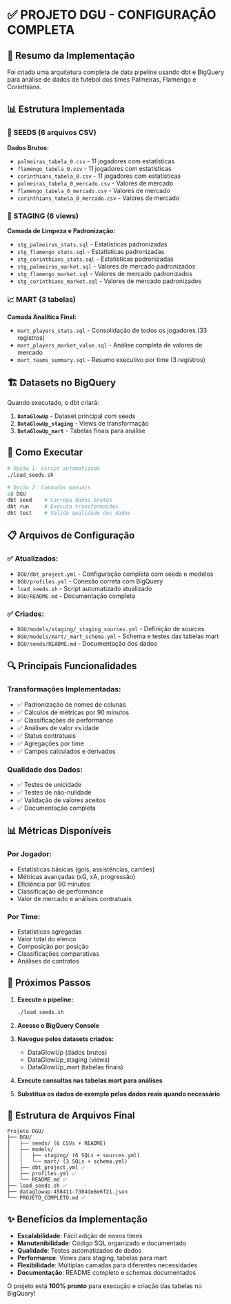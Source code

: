 # ✅ PROJETO DGU - CONFIGURAÇÃO COMPLETA

## 🎯 Resumo da Implementação

Foi criada uma arquitetura completa de data pipeline usando dbt e BigQuery para análise de dados de futebol dos times Palmeiras, Flamengo e Corinthians.

## 📊 Estrutura Implementada

### 🌱 SEEDS (6 arquivos CSV)
**Dados Brutos:**
- `palmeiras_tabela_0.csv` - 11 jogadores com estatísticas
- `flamengo_tabela_0.csv` - 11 jogadores com estatísticas  
- `corinthians_tabela_0.csv` - 11 jogadores com estatísticas
- `palmeiras_tabela_0_mercado.csv` - Valores de mercado
- `flamengo_tabela_0_mercado.csv` - Valores de mercado
- `corinthians_tabela_0_mercado.csv` - Valores de mercado

### 🔄 STAGING (6 views)
**Camada de Limpeza e Padronização:**
- `stg_palmeiras_stats.sql` - Estatísticas padronizadas
- `stg_flamengo_stats.sql` - Estatísticas padronizadas
- `stg_corinthians_stats.sql` - Estatísticas padronizadas
- `stg_palmeiras_market.sql` - Valores de mercado padronizados
- `stg_flamengo_market.sql` - Valores de mercado padronizados
- `stg_corinthians_market.sql` - Valores de mercado padronizados

### 📈 MART (3 tabelas)
**Camada Analítica Final:**
- `mart_players_stats.sql` - Consolidação de todos os jogadores (33 registros)
- `mart_players_market_value.sql` - Análise completa de valores de mercado
- `mart_teams_summary.sql` - Resumo executivo por time (3 registros)

## 🏗️ Datasets no BigQuery

Quando executado, o dbt criará:

1. **`DataGlowUp`** - Dataset principal com seeds
2. **`DataGlowUp_staging`** - Views de transformação
3. **`DataGlowUp_mart`** - Tabelas finais para análise

## 🚀 Como Executar

```bash
# Opção 1: Script automatizado
./load_seeds.sh

# Opção 2: Comandos manuais
cd DGU
dbt seed    # Carrega dados brutos
dbt run     # Executa transformações
dbt test    # Valida qualidade dos dados
```

## 📋 Arquivos de Configuração

### ✅ Atualizados:
- `DGU/dbt_project.yml` - Configuração completa com seeds e modelos
- `DGU/profiles.yml` - Conexão correta com BigQuery
- `load_seeds.sh` - Script automatizado atualizado
- `DGU/README.md` - Documentação completa

### ✅ Criados:
- `DGU/models/staging/_staging_sources.yml` - Definição de sources
- `DGU/models/mart/_mart_schema.yml` - Schema e testes das tabelas mart
- `DGU/seeds/README.md` - Documentação dos dados

## 🔍 Principais Funcionalidades

### Transformações Implementadas:
- ✅ Padronização de nomes de colunas
- ✅ Cálculos de métricas por 90 minutos
- ✅ Classificações de performance
- ✅ Análises de valor vs idade
- ✅ Status contratuais
- ✅ Agregações por time
- ✅ Campos calculados e derivados

### Qualidade dos Dados:
- ✅ Testes de unicidade
- ✅ Testes de não-nulidade
- ✅ Validação de valores aceitos
- ✅ Documentação completa

## 📊 Métricas Disponíveis

### Por Jogador:
- Estatísticas básicas (gols, assistências, cartões)
- Métricas avançadas (xG, xA, progressão)
- Eficiência por 90 minutos
- Classificação de performance
- Valor de mercado e análises contratuais

### Por Time:
- Estatísticas agregadas
- Valor total do elenco
- Composição por posição
- Classificações comparativas
- Análises de contratos

## 🎯 Próximos Passos

1. **Execute o pipeline:**
   ```bash
   ./load_seeds.sh
   ```

2. **Acesse o BigQuery Console**

3. **Navegue pelos datasets criados:**
   - DataGlowUp (dados brutos)
   - DataGlowUp_staging (views)
   - DataGlowUp_mart (tabelas finais)

4. **Execute consultas nas tabelas mart para análises**

5. **Substitua os dados de exemplo pelos dados reais quando necessário**

## 🔧 Estrutura de Arquivos Final

```
Projeto DGU/
├── DGU/
│   ├── seeds/ (6 CSVs + README)
│   ├── models/
│   │   ├── staging/ (6 SQLs + sources.yml)
│   │   └── mart/ (3 SQLs + schema.yml)
│   ├── dbt_project.yml ✅
│   ├── profiles.yml ✅
│   └── README.md ✅
├── load_seeds.sh ✅
├── dataglowup-458411-7384de8e6f21.json
└── PROJETO_COMPLETO.md ✅
```

## ✨ Benefícios da Implementação

- **Escalabilidade**: Fácil adição de novos times
- **Manutenibilidade**: Código SQL organizado e documentado
- **Qualidade**: Testes automatizados de dados
- **Performance**: Views para staging, tabelas para mart
- **Flexibilidade**: Múltiplas camadas para diferentes necessidades
- **Documentação**: README completo e schemas documentados

O projeto está **100% pronto** para execução e criação das tabelas no BigQuery!
